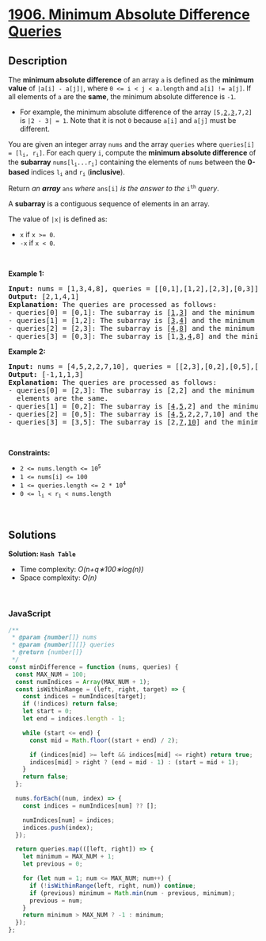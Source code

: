 # [1906. Minimum Absolute Difference Queries](https://leetcode.com/problems/minimum-absolute-difference-queries)

## Description

<div class="elfjS" data-track-load="description_content"><p>The <strong>minimum absolute difference</strong> of an array <code>a</code> is defined as the <strong>minimum value</strong> of <code>|a[i] - a[j]|</code>, where <code>0 &lt;= i &lt; j &lt; a.length</code> and <code>a[i] != a[j]</code>. If all elements of <code>a</code> are the <strong>same</strong>, the minimum absolute difference is <code>-1</code>.</p>

<ul>
	<li>For example, the minimum absolute difference of the array <code>[5,<u>2</u>,<u>3</u>,7,2]</code> is <code>|2 - 3| = 1</code>. Note that it is not <code>0</code> because <code>a[i]</code> and <code>a[j]</code> must be different.</li>
</ul>

<p>You are given an integer array <code>nums</code> and the array <code>queries</code> where <code>queries[i] = [l<sub>i</sub>, r<sub>i</sub>]</code>. For each query <code>i</code>, compute the <strong>minimum absolute difference</strong> of the <strong>subarray</strong> <code>nums[l<sub>i</sub>...r<sub>i</sub>]</code> containing the elements of <code>nums</code> between the <strong>0-based</strong> indices <code>l<sub>i</sub></code> and <code>r<sub>i</sub></code> (<strong>inclusive</strong>).</p>

<p>Return <em>an <strong>array</strong> </em><code>ans</code> <em>where</em> <code>ans[i]</code> <em>is the answer to the</em> <code>i<sup>th</sup></code> <em>query</em>.</p>

<p>A <strong>subarray</strong> is a contiguous sequence of elements in an array.</p>

<p>The value of <code>|x|</code> is defined as:</p>

<ul>
	<li><code>x</code> if <code>x &gt;= 0</code>.</li>
	<li><code>-x</code> if <code>x &lt; 0</code>.</li>
</ul>

<p>&nbsp;</p>
<p><strong class="example">Example 1:</strong></p>

<pre><strong>Input:</strong> nums = [1,3,4,8], queries = [[0,1],[1,2],[2,3],[0,3]]
<strong>Output:</strong> [2,1,4,1]
<strong>Explanation:</strong> The queries are processed as follows:
- queries[0] = [0,1]: The subarray is [<u>1</u>,<u>3</u>] and the minimum absolute difference is |1-3| = 2.
- queries[1] = [1,2]: The subarray is [<u>3</u>,<u>4</u>] and the minimum absolute difference is |3-4| = 1.
- queries[2] = [2,3]: The subarray is [<u>4</u>,<u>8</u>] and the minimum absolute difference is |4-8| = 4.
- queries[3] = [0,3]: The subarray is [1,<u>3</u>,<u>4</u>,8] and the minimum absolute difference is |3-4| = 1.
</pre>

<p><strong class="example">Example 2:</strong></p>

<pre><strong>Input:</strong> nums = [4,5,2,2,7,10], queries = [[2,3],[0,2],[0,5],[3,5]]
<strong>Output:</strong> [-1,1,1,3]
<strong>Explanation: </strong>The queries are processed as follows:
- queries[0] = [2,3]: The subarray is [2,2] and the minimum absolute difference is -1 because all the
  elements are the same.
- queries[1] = [0,2]: The subarray is [<u>4</u>,<u>5</u>,2] and the minimum absolute difference is |4-5| = 1.
- queries[2] = [0,5]: The subarray is [<u>4</u>,<u>5</u>,2,2,7,10] and the minimum absolute difference is |4-5| = 1.
- queries[3] = [3,5]: The subarray is [2,<u>7</u>,<u>10</u>] and the minimum absolute difference is |7-10| = 3.
</pre>

<p>&nbsp;</p>
<p><strong>Constraints:</strong></p>

<ul>
	<li><code>2 &lt;= nums.length &lt;= 10<sup>5</sup></code></li>
	<li><code>1 &lt;= nums[i] &lt;= 100</code></li>
	<li><code>1 &lt;= queries.length &lt;= 2&nbsp;* 10<sup>4</sup></code></li>
	<li><code>0 &lt;= l<sub>i</sub> &lt; r<sub>i</sub> &lt; nums.length</code></li>
</ul>
</div>

<p>&nbsp;</p>

## Solutions

**Solution: `Hash Table`**

- Time complexity: <em>O(n+q∗100∗log(n))</em>
- Space complexity: <em>O(n)</em>

<p>&nbsp;</p>

### **JavaScript**

```js
/**
 * @param {number[]} nums
 * @param {number[][]} queries
 * @return {number[]}
 */
const minDifference = function (nums, queries) {
  const MAX_NUM = 100;
  const numIndices = Array(MAX_NUM + 1);
  const isWithinRange = (left, right, target) => {
    const indices = numIndices[target];
    if (!indices) return false;
    let start = 0;
    let end = indices.length - 1;

    while (start <= end) {
      const mid = Math.floor((start + end) / 2);

      if (indices[mid] >= left && indices[mid] <= right) return true;
      indices[mid] > right ? (end = mid - 1) : (start = mid + 1);
    }
    return false;
  };

  nums.forEach((num, index) => {
    const indices = numIndices[num] ?? [];

    numIndices[num] = indices;
    indices.push(index);
  });

  return queries.map(([left, right]) => {
    let minimum = MAX_NUM + 1;
    let previous = 0;

    for (let num = 1; num <= MAX_NUM; num++) {
      if (!isWithinRange(left, right, num)) continue;
      if (previous) minimum = Math.min(num - previous, minimum);
      previous = num;
    }
    return minimum > MAX_NUM ? -1 : minimum;
  });
};
```
